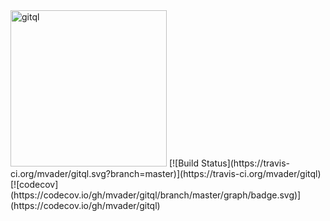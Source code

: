 <img src="https://rawgit.com/gitql/gitql/master/gitql-logo.svg" alt="gitql" width="250"/> 
[![Build Status](https://travis-ci.org/mvader/gitql.svg?branch=master)](https://travis-ci.org/mvader/gitql) [![codecov](https://codecov.io/gh/mvader/gitql/branch/master/graph/badge.svg)](https://codecov.io/gh/mvader/gitql)
